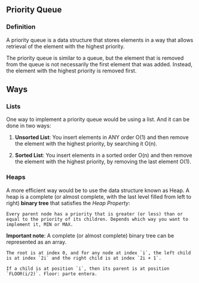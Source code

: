 ## Priority Queue

### Definition

A priority queue is a data structure that stores elements in a way that allows retrieval of the element with the highest priority.

The priority queue is similar to a queue, but the element that is removed from the queue is not necessarily the first element that was added. Instead, the element with the highest priority is removed first.

## Ways

### Lists

One way to implement a priority queue would be using a list. And it can be done in two ways:

1. **Unsorted List**: You insert elements in ANY order O(1) and then remove the element with the highest priority, by searching it O(n).

2. **Sorted List**: You insert elements in a sorted order O(n) and then remove the element with the highest priority, by removing the last element O(1).

### Heaps

A more efficient way would be to use the data structure known as Heap. A heap is a complete (or almost complete, with the last level filled from left to right) **binary tree** that satisfies the _Heap Property_:

    Every parent node has a priority that is greater (or less) than or equal to the priority of its children. Depends which way you want to implement it, MIN or MAX.

**Important note**: A complete (or almost complete) binary tree can be represented as an array.

    The root is at index 0, and for any node at index `i`, the left child is at index `2i` and the right child is at index `2i + 1`.

    If a child is at position `i`, then its parent is at position `FLOOR(i/2)`. Floor: parte entera.
